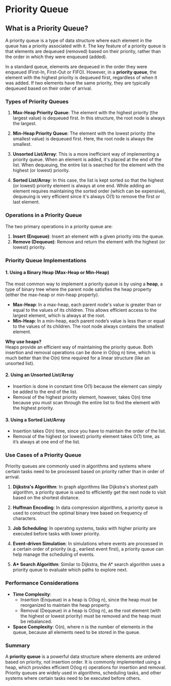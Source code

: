 # Priority Queue

## What is a Priority Queue?

A priority queue is a type of data structure where each element in the queue has a priority associated with it. The key feature of a priority queue is that elements are dequeued (removed) based on their priority, rather than the order in which they were enqueued (added).

In a standard queue, elements are dequeued in the order they were enqueued (First-In, First-Out or FIFO). However, in a **priority queue**, the element with the highest priority is dequeued first, regardless of when it was added. If two elements have the same priority, they are typically dequeued based on their order of arrival.

### Types of Priority Queues

1. **Max-Heap Priority Queue**: The element with the highest priority (the largest value) is dequeued first. In this structure, the root node is always the largest.
2. **Min-Heap Priority Queue**: The element with the lowest priority (the smallest value) is dequeued first. Here, the root node is always the smallest.

3. **Unsorted List/Array**: This is a more inefficient way of implementing a priority queue. When an element is added, it's placed at the end of the list. When dequeuing, the entire list is searched for the element with the highest (or lowest) priority.

4. **Sorted List/Array**: In this case, the list is kept sorted so that the highest (or lowest) priority element is always at one end. While adding an element requires maintaining the sorted order (which can be expensive), dequeuing is very efficient since it's always O(1) to remove the first or last element.

### Operations in a Priority Queue

The two primary operations in a priority queue are:

1. **Insert (Enqueue)**: Insert an element with a given priority into the queue.
2. **Remove (Dequeue)**: Remove and return the element with the highest (or lowest) priority.

### Priority Queue Implementations

#### 1. **Using a Binary Heap (Max-Heap or Min-Heap)**

The most common way to implement a priority queue is by using a **heap**, a type of binary tree where the parent node satisfies the heap property (either the max-heap or min-heap property).

- **Max-Heap**: In a max-heap, each parent node's value is greater than or equal to the values of its children. This allows efficient access to the largest element, which is always at the root.
- **Min-Heap**: In a min-heap, each parent node’s value is less than or equal to the values of its children. The root node always contains the smallest element.

**Why use heaps?**  
Heaps provide an efficient way of maintaining the priority queue. Both insertion and removal operations can be done in O(log n) time, which is much better than the O(n) time required for a linear structure (like an unsorted list).

#### 2. **Using an Unsorted List/Array**

- Insertion is done in constant time O(1) because the element can simply be added to the end of the list.
- Removal of the highest priority element, however, takes O(n) time because you must scan through the entire list to find the element with the highest priority.

#### 3. **Using a Sorted List/Array**

- Insertion takes O(n) time, since you have to maintain the order of the list.
- Removal of the highest (or lowest) priority element takes O(1) time, as it’s always at one end of the list.

### Use Cases of a Priority Queue

Priority queues are commonly used in algorithms and systems where certain tasks need to be processed based on priority rather than in order of arrival.

1. **Dijkstra's Algorithm**: In graph algorithms like Dijkstra's shortest path algorithm, a priority queue is used to efficiently get the next node to visit based on the shortest distance.
2. **Huffman Encoding**: In data compression algorithms, a priority queue is used to construct the optimal binary tree based on frequency of characters.

3. **Job Scheduling**: In operating systems, tasks with higher priority are executed before tasks with lower priority.

4. **Event-driven Simulation**: In simulations where events are processed in a certain order of priority (e.g., earliest event first), a priority queue can help manage the scheduling of events.

5. **A\* Search Algorithm**: Similar to Dijkstra, the A\* search algorithm uses a priority queue to evaluate which paths to explore next.

### Performance Considerations

- **Time Complexity**:
  - Insertion (Enqueue) in a heap is O(log n), since the heap must be reorganized to maintain the heap property.
  - Removal (Dequeue) in a heap is O(log n), as the root element (with the highest or lowest priority) must be removed and the heap must be rebalanced.
- **Space Complexity**: O(n), where n is the number of elements in the queue, because all elements need to be stored in the queue.

### Summary

A **priority queue** is a powerful data structure where elements are ordered based on priority, not insertion order. It is commonly implemented using a heap, which provides efficient O(log n) operations for insertion and removal. Priority queues are widely used in algorithms, scheduling tasks, and other systems where certain tasks need to be executed before others.
